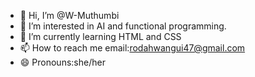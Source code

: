 - 👋 Hi, I’m @W-Muthumbi
- 👀 I’m interested in AI and functional programming.
- 🌱 I’m currently learning HTML and CSS
- 📫 How to reach me email:rodahwangui47@gmail.com
- 😄 Pronouns:she/her
<!---
W-Muthumbi/W-Muthumbi is a ✨ special ✨ repository because its `README.md` (this file) appears on your GitHub profile.
You can click the Preview link to take a look at your changes.
--->

